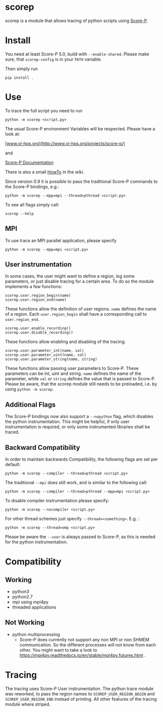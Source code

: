 # scorep
scorep is a module that allows tracing of python scripts using [Score-P](http://www.vi-hps.org/projects/score-p/).

# Install
You need at least Score-P 5.0, build with `--enable-shared`.
Please make sure, that `scorep-config` is in your `PATH` variable.

Then simply run
```
pip install .
```
# Use

To trace the full script you need to run

```
python -m scorep <script.py>
```

The usual Score-P environment Variables will be respected. Please have a look at:

[www.vi-hps.org](http://www.vi-hps.org/projects/score-p/)

and

[Score-P Documentation](http://scorepci.pages.jsc.fz-juelich.de/scorep-pipelines/docs/scorep-5.0/pdf/scorep.pdf)

There is also a small [HowTo](https://github.com/score-p/scorep_binding_python/wiki) in the wiki.

Since version 0.9 it is possible to pass the traditional Score-P commands to the Score-P bindings, e.g.:

```
python -m scorep --mpp=mpi --thread=pthread <script.py>
```

To see all flags simply call:

```
scorep --help
```

## MPI

To use trace an MPI parallel application, please specify

```
python -m scorep --mpp=mpi <script.py>
```

## User instrumentation

In some cases, the user might want to define a region, log some parameters, or just disable tracing for a certain area. To do so the module implements a few functions:

```
scorep.user.region_begin(name)
scorep.user.region_end(name)
```

These functions allow the definition of user regions. `name` defines the name of a region. Each `user.region_begin` shall have a corresponding call to `user.region_end`.    

```
scorep.user.enable_recording()
scorep.user.disable_recording()
```

These functions allow enabling and disabling of the tracing.

```
scorep.user.parameter_int(name, val)
scorep.user.parameter_uint(name, val)
scorep.user.parameter_string(name, string)
```

These functions allow passing user parameters to Score-P. These parameters can be int, uint and string. `name` defines the name of the parameter, while `val` or `string` defines the value that is passed to Score-P. 
Please be aware, that the scorep module still needs to be preloaded, i.e. by using `python -m scorep`.

## Additional Flags

The Score-P bindings now also support a `--nopython` flag, which disables the python instrumentation.
This might be helpful, if only user instrumentation is required, or only some instrumented libraries shall be traced.

## Backward Compatibility

In order to maintain backwards Compatibility, the following flags are set per default:

```
python -m scorep --compiler --thread=pthread <script.py>
```

The traditional `--mpi` does still work, and is similar to the following call:

```
python -m scorep --compiler --thread=pthread --mpp=mpi <script.py>
```

To disable compiler instrumentation please specify:

```
python -m scorep --nocompiler <script.py>
```

For other thread schemes just specify `--thread=<something>`. E.g. :

```
python -m scorep --thread=omp <script.py>
```

Please be aware the `--user` is always passed to Score-P, as this is needed for the python instrumentation.

# Compatibility
## Working
* python3 
* python2.7
* mpi using mpi4py
* threaded applications


## Not Working
* python multiprocessing
    * Score-P does currently not support any non MPI or non SHMEM communication. So the different processes will not know from each other. You might want to take a look to https://mpi4py.readthedocs.io/en/stable/mpi4py.futures.html .

# Tracing
The tracing uses Score-P User instrumentation. The python trace module was reworked, to pass the region names to `SCOREP_USER_REGION_BEGIN` and `SCOREP_USER_REGION_END` instead of printing. All other features of the tracing module where striped.
